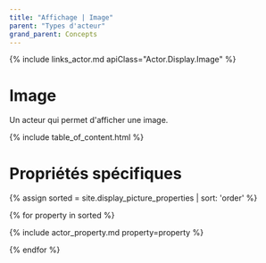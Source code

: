```yaml
---
title: "Affichage | Image"
parent: "Types d'acteur"
grand_parent: Concepts
---
```


{% include links_actor.md apiClass="Actor.Display.Image" %}

# Image

Un acteur qui permet d'afficher une image.

{% include table_of_content.html %}

# Propriétés spécifiques

{% assign sorted = site.display_picture_properties | sort: 'order' %}

{% for property in sorted %}

{% include actor_property.md property=property %}

{% endfor %}

